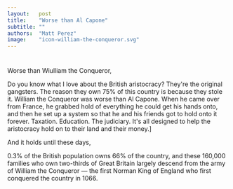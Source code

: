 ```yaml
---
layout:   post
title:    "Worse than Al Capone"
subtitle: ""
authors:  "Matt Perez"
image:    "icon-william-the-conqueror.svg"
---
```


<div style='display:none; '>
 <p>Everybody is trying to contribute. For some, the mean is violence, for others, the mean is conversations. We must learn to teach conversations.</p>
</div>

<h1></h1>
 <p>Worse than Wiulliam the Conqueror,</p>
 <div class="citation">Do you know what I love about the British aristocracy? They're the original gangsters. The reason they own 75% of this country is because they stole it. William the Conqueror was worse than Al Capone. When he came over from France, he grabbed hold of everything he could get his hands onto, and then he set up a system so that he and his friends got to hold onto it forever. Taxation. Education. The judiciary. It's all designed to help the aristocracy hold on to their land and their money.]</div>

 <p>And it holds until these days,</p>
 <div class="citation">0.3% of the British population owns 66% of the country, and these 160,000 families who own two-thirds of Great Britain largely descend from the army of William the Conqueror — the first Norman King of England who first conquered the country in 1066.</div>
